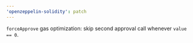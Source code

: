 ```yaml
---
'openzeppelin-solidity': patch
---
```


`forceApprove` gas optimization: skip second approval call whenever `value == 0`.

